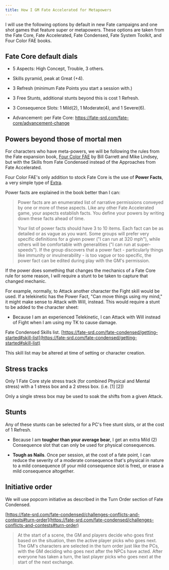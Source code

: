 ```yaml
---
title: How I GM Fate Accelerated for Metapowers
---
```


I will use the following options by default in new Fate campaigns and one shot games that feature super or metapowers. These options are taken from the Fate Core, Fate Accelerated, Fate Condensed, Fate System Toolkit, and Four Color FAE books.

## Fate Core default dials

- 5 Aspects: High Concept, Trouble, 3 others.

- Skills pyramid, peak at Great (+4).

- 3 Refresh (minimum Fate Points you start a session with.)

- 3 Free Stunts, additional stunts beyond this is cost 1 Refresh.

- 3 Consequence Slots: 1 Mild(2), 1 Moderate(4), and 1 Severe(6).

- Advancement: per Fate Core: https://fate-srd.com/fate-core/advancement-change

## Powers beyond those of mortal men

For characters who have meta-powers, we will be following the rules from the Fate expansion
book, [Four Color FAE](https://four-color-fae.gitbooks.io/four-color-fae/content/) by Bill Garrett and Mike Lindsey, but with the Skills from Fate Condensed instead of the Approaches from Fate Accelerated.

Four Color FAE's only addition to stock Fate Core is the use of **Power Facts**, a very simple type of [Extra](https://fate-srd.com/fate-core/extras).

Power facts are explained in the book better than I can:
> Power facts are an enumerated list of narrative permissions conveyed by one or more of these aspects. Like any other
> Fate Accelerated game, your aspects establish facts. You define your powers by writing down these facts ahead of time.
> 
> Your list of power facts should have 3 to 10 items. Each fact can be as detailed or as vague as you want. Some groups
> will prefer very specific definitions for a given power ("I can run at 320 mph"), while others will be comfortable with
> generalities ("I can run at super-speeds"). If the group discovers that a power fact - particularly things like immunity
> or invulnerability - is too vague or too specific, the power fact can be edited during play with the GM's permission.

If the power does something that changes the mechanics of a Fate Core rule for some reason, I will require a stunt to be taken to capture that changed mechanic.

For example, normally, to Attack another character the Fight skill would be used. If a telekinetic has the Power Fact, "Can move things using my mind," it might make sense to Attack with Will, instead.  This would require a stunt to be added to
the character sheet:

* Because I am an experienced Telekinetic, I can Attack with Will instead of Fight when I am using my TK to cause damage.


Fate Condensed Skills list.
[https://fate-srd.com/fate-condensed/getting-started#skill-list](https://fate-srd.com/fate-condensed/getting-started#skill-list)

This skill list may be altered at time of setting or character creation.

## Stress tracks

Only 1 Fate Core style stress track (for combined Physical and Mental
stress) with a 1 stress box and a 2 stress box. (i.e. \[1\] \[2\])

Only a single stress box may be used to soak the shifts from a given
Attack.

## Stunts

Any of these stunts can be selected for a PC's free stunt slots, or at
the cost of 1 Refresh.

- Because I am **tougher than your average bear**, I get an extra
  Mild (2) Consequence slot that can only be used for physical
  consequences.

- **Tough as Nails**. Once per session, at the cost of a fate point, I
  can reduce the severity of a moderate consequence that's physical in
  nature to a mild consequence (if your mild consequence slot is
  free), or erase a mild consequence altogether.

## Initiative order

We will use popcorn initiative as described in the Turn Order section of
Fate Condensed.

[https://fate-srd.com/fate-condensed/challenges-conflicts-and-contests#turn-order](https://fate-srd.com/fate-condensed/challenges-conflicts-and-contests#turn-order)

> At the start of a scene, the GM and players decide who goes first
> based on the situation, then the active player picks who goes next.
> The GM's characters are selected in the turn order just like the PCs,
> with the GM deciding who goes next after the NPCs have acted. After
> everyone has taken a turn, the last player picks who goes next at the
> start of the next exchange.

